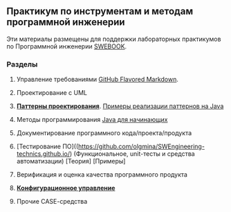 ## Практикум по инструментам и методам программной инженерии

Эти материалы размещены для поддержки лабораторных практикумов по Программной инженерии [SWEBOOK](https://github.com/ligurio/swebok-2004-in-russian).

### Разделы

 1. Управление требованиями [GitHub Flavored Markdown](https://guides.github.com/features/mastering-markdown/).
 2. Проектирование с UML 
 3. [**Паттерны проектирования**](https://sites.google.com/view/study-pattern/%D0%B3%D0%BB%D0%B0%D0%B2%D0%BD%D0%B0%D1%8F/%D0%B7%D0%B0%D0%B4%D0%B0%D1%87%D0%B8).
        [Примеры реализации паттернов на Java](https://java-design-patterns.com/patterns/)
 4. Методы программирования
    [Java для начинающих](https://github.com/wapmorgan/java_for_beginners_book)
    
 6. Документирование программного кода/проекта/продукта
 7. [Тестирование ПО]((https://github.com/olgmina/SWEngineering-technics.github.io/) (Функциональное, unit-тесты и средства автоматизации)
        [Теория]
        [Примеры]
 8. Верификация и оценка качества программного продукта
 9. [**Конфигурационное управление**](https://github.com/olgmina/SWEngineering-technics.github.io/blob/61f0ee3b596c8f762d5afd121c5a8e380c70f928/CM.md)
 10. Прочие CASE-cредства

